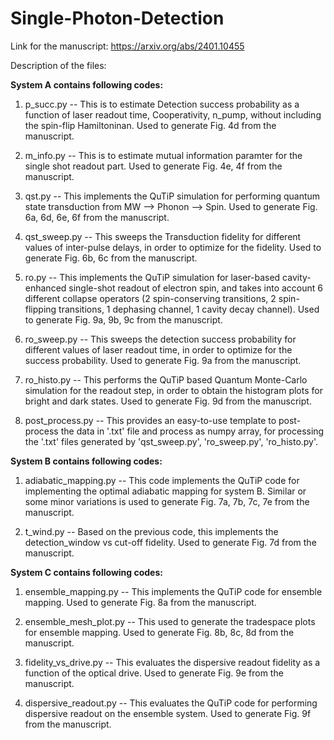 # Single-Photon-Detection
Link for the manuscript: https://arxiv.org/abs/2401.10455

Description of the files:

**System A contains following codes:**

1. p_succ.py -- This is to estimate Detection success probability as a function of laser readout time, Cooperativity, n_pump, without including the spin-flip Hamiltoninan. Used to generate Fig. 4d from the manuscript.

2. m_info.py -- This is to estimate mutual information paramter for the single shot readout part. Used to generate Fig. 4e, 4f from the manuscript.

3. qst.py -- This implements the QuTiP simulation for performing quantum state transduction from MW --> Phonon --> Spin. Used to generate Fig. 6a, 6d, 6e, 6f from the manuscript.

4. qst_sweep.py -- This sweeps the Transduction fidelity for different values of inter-pulse delays, in order to optimize for the fidelity. Used to generate Fig. 6b, 6c from the manuscript.
   
5. ro.py -- This implements the QuTiP simulation for laser-based cavity-enhanced single-shot readout of electron spin, and takes into account 6 different collapse operators (2 spin-conserving transitions, 2 spin-flipping transitions, 1 dephasing channel, 1 cavity decay channel). Used to generate Fig. 9a, 9b, 9c from the manuscript.

6. ro_sweep.py -- This sweeps the detection success probability for different values of laser readout time, in order to optimize for the success probability. Used to generate Fig. 9a from the manuscript.

7. ro_histo.py -- This performs the QuTiP based Quantum Monte-Carlo simulation for the readout step, in order to obtain the histogram plots for bright and dark states. Used to generate Fig. 9d from the manuscript.

8. post_process.py -- This provides an easy-to-use template to post-process the data in '.txt' file and process as numpy array, for processing the '.txt' files generated by 'qst_sweep.py', 'ro_sweep.py', 'ro_histo.py'.

**System B contains following codes:**

1. adiabatic_mapping.py -- This code implements the QuTiP code for implementing the optimal adiabatic mapping for system B. Similar or some minor variations is used to generate Fig. 7a, 7b, 7c, 7e from the manuscript.

2. t_wind.py -- Based on the previous code, this implements the detection_window vs cut-off fidelity. Used to generate Fig. 7d from the manuscript.

**System C contains following codes:**

1. ensemble_mapping.py -- This implements the QuTiP code for ensemble mapping. Used to generate Fig. 8a from the manuscript.

2. ensemble_mesh_plot.py -- This used to generate the tradespace plots for ensemble mapping. Used to generate Fig. 8b, 8c, 8d from the manuscript.

3. fidelity_vs_drive.py -- This evaluates the dispersive readout fidelity as a function of the optical drive. Used to generate Fig. 9e from the manuscript.

4. dispersive_readout.py -- This evaluates the QuTiP code for performing dispersive readout on the ensemble system. Used to generate Fig. 9f from the manuscript.

